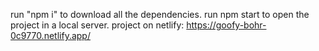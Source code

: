 run "npm i" to download all the dependencies.
run npm start to open the project in a local server.
project on netlify: https://goofy-bohr-0c9770.netlify.app/